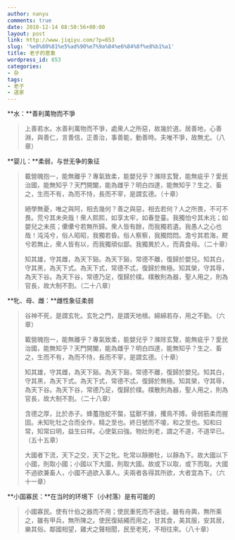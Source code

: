 ```yaml
---
author: nanyu
comments: true
date: 2010-12-14 08:50:56+00:00
layout: post
link: http://www.jiqiyu.com/?p=653
slug: '%e8%80%81%e5%ad%90%e7%9a%84%e6%84%8f%e8%b1%a1'
title: 老子的意象
wordpress_id: 653
categories:
- 杂
tags:
- 老子
- 道家
---
```


**水：**善利萬物而不爭


<blockquote>上善若水。水善利萬物而不爭，處衆人之所惡，故幾於道。居善地，心善淵，與善仁，言善信，正善治，事善能，動善時。夫唯不爭，故無尤。（八章）</blockquote>


**婴儿：**柔弱，与世无争的象征


<blockquote>載營魄抱一，能無離乎？專氣致柔，能嬰兒乎？滌除玄覽，能無疵乎？愛民治國，能無知乎？天門開闔，能為雌乎？明白四達，能無知乎？生之、畜之，生而不有，為而不恃，長而不宰，是謂玄德。（十章）

絕學無憂，唯之與阿，相去幾何？善之與惡，相去若何？人之所畏，不可不畏。荒兮其未央哉！衆人熙熙，如享太牢，如春登臺。我獨怕兮其未兆；如嬰兒之未孩；儽儽兮若無所歸。衆人皆有餘，而我獨若遺。我愚人之心也哉！沌沌兮，俗人昭昭，我獨若昏。俗人察察，我獨悶悶。澹兮其若海，飂兮若無止，衆人皆有以，而我獨頑似鄙。我獨異於人，而貴食母。（二十章）

知其雄，守其雌，為天下谿。為天下谿，常德不離，復歸於嬰兒。知其白，守其黑，為天下式。為天下式，常德不忒，復歸於無極。知其榮，守其辱，為天下谷。為天下谷，常德乃足，復歸於樸。樸散則為器，聖人用之，則為官長，故大制不割。（二十八章）</blockquote>


**牝、母、雌：**雌性象征柔弱


<blockquote>谷神不死，是謂玄牝。玄牝之門，是謂天地根。綿綿若存，用之不勤。（六章）

載營魄抱一，能無離乎？專氣致柔，能嬰兒乎？滌除玄覽，能無疵乎？愛民治國，能無知乎？天門開闔，能為雌乎？明白四達，能無知乎？生之、畜之，生而不有，為而不恃，長而不宰，是謂玄德。（十章）

知其雄，守其雌，為天下谿。為天下谿，常德不離，復歸於嬰兒。知其白，守其黑，為天下式。為天下式，常德不忒，復歸於無極。知其榮，守其辱，為天下谷。為天下谷，常德乃足，復歸於樸。樸散則為器，聖人用之，則為官長，故大制不割。（二十八章）

含德之厚，比於赤子。蜂蠆虺蛇不螫，猛獸不據，攫鳥不搏。骨弱筋柔而握固。未知牝牡之合而全作，精之至也。終日號而不嗄，和之至也。知和曰常，知常曰明，益生曰祥。心使氣曰強。物壯則老，謂之不道，不道早已。（五十五章）

大國者下流，天下之交，天下之牝。牝常以靜勝牡，以靜為下。故大國以下小國，則取小國；小國以下大國，則取大國。故或下以取，或下而取。大國不過欲兼畜人，小國不過欲入事人。夫兩者各得其所欲，大者宜為下。（六十一章）</blockquote>


**小国寡民：**在当时的环境下（小村落）是有可能的


<blockquote>小國寡民。使有什伯之器而不用；使民重死而不遠徙。雖有舟輿，無所乘之，雖有甲兵，無所陳之。使民復結繩而用之，甘其食，美其服，安其居，樂其俗。鄰國相望，雞犬之聲相聞，民至老死，不相往來。（八十章）</blockquote>
